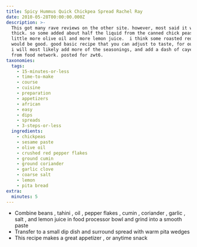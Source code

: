 ```yaml
---
title: Spicy Hummus Quick Chickpea Spread Rachel Ray
date: 2010-05-28T00:00:00.000Z
description: >-
  This got many rave reviews on the other site. however, most said it was too
  thick. so some added about half the liquid from the canned chick peas, a
  little more olive oil and more lemon juice.  i think some roasted red pepper
  would be good. good basic recipe that you can adjust to taste, for our tastes
  i will most likely add more of the seasonings, and add a dash of cayenne too.
  from food network. posted for zwt6.
taxonomies:
  tags:
    - 15-minutes-or-less
    - time-to-make
    - course
    - cuisine
    - preparation
    - appetizers
    - african
    - easy
    - dips
    - spreads
    - 3-steps-or-less
  ingredients:
    - chickpeas
    - sesame paste
    - olive oil
    - crushed red pepper flakes
    - ground cumin
    - ground coriander
    - garlic clove
    - coarse salt
    - lemon
    - pita bread
extra:
  minutes: 5
---
```

 - Combine beans , tahini , oil , pepper flakes , cumin , coriander , garlic , salt , and lemon juice in food processor bowl and grind into a smooth paste
 - Transfer to a small dip dish and surround spread with warm pita wedges
 - This recipe makes a great appetizer , or anytime snack
